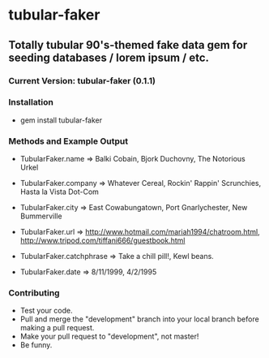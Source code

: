 # tubular-faker 
## Totally tubular 90's-themed fake data gem for seeding databases / lorem ipsum / etc.
### Current Version: tubular-faker (0.1.1)

### Installation
* gem install tubular-faker

### Methods and Example Output

* TubularFaker.name => Balki Cobain, Bjork Duchovny, The Notorious Urkel

* TubularFaker.company => Whatever Cereal, Rockin' Rappin' Scrunchies, Hasta la Vista Dot-Com

* TubularFaker.city => East Cowabungatown, Port Gnarlychester,  New Bummerville

* TubularFaker.url => http://www.hotmail.com/mariah1994/chatroom.html, http://www.tripod.com/tiffani666/guestbook.html

* TubularFaker.catchphrase => Take a chill pill!, Kewl beans.

* TubularFaker.date => 8/11/1999, 4/2/1995


### Contributing

* Test your code.
* Pull and merge the "development" branch into your local branch before making a pull request. 
* Make your pull request to "development", not master!
* Be funny.
